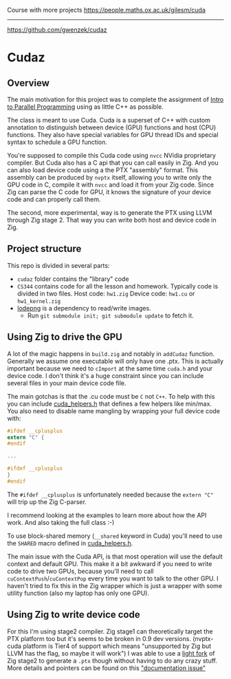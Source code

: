Course with more projects https://people.maths.ox.ac.uk/gilesm/cuda

- - -

https://github.com/gwenzek/cudaz

# Cudaz

## Overview

The main motivation for this project 
was to complete the assignment of [Intro to Parallel Programming](https://classroom.udacity.com/courses/cs344)
using as little C++ as possible.

The class is meant to use Cuda. 
Cuda is a superset of C++ with custom annotation to distinguish between
device (GPU) functions and host (CPU) functions.
They also have special variables for GPU thread IDs 
and special syntax to schedule a GPU function.

You're supposed to compile this Cuda code using `nvcc` NVidia proprietary compiler.
But Cuda also has a C api that you can call easily in Zig.
And you can also load device code using a the PTX "assembly" format.
This assembly can be produced by `nvptx` itself, 
allowing you to write only the GPU code in C,
compile it with `nvcc` and load it from your Zig code.
Since Zig can parse the C code for GPU,
it knows the signature of your device code and can properly call them.

The second, more experimental, way is to generate the PTX
using LLVM through Zig stage 2.
That way you can write both host and device code in Zig.

## Project structure

This repo is divided in several parts:
* `cudaz` folder contains the "library" code
* `CS344` contains code for all the lesson and homework.
    Typically code is divided in two files.
    Host code: `hw1.zig`
    Device code: `hw1.cu` or `hw1_kernel.zig`
* [lodepng](https://github.com/lvandeve/lodepng) is a dependency to read/write images.
    * Run `git submodule init; git submodule update` to fetch it.

## Using Zig to drive the GPU

A lot of the magic happens in `build.zig` and notably in `addCudaz` function.
Generally we assume one executable will only have one .ptx.
This is actually important because we need to `cImport` at the same time
`cuda.h` and your device code.
I don't think it's a huge constraint since you can include several files
in your main device code file.

The main gotchas is that the .cu code must be `C` not `C++`.
To help with this you can include [cuda_helpers.h](./cudaz/cuda_helpers.h)
that defines a few helpers like min/max.
You also need to disable name mangling by wrapping your full device code with:

```C
#ifdef __cplusplus
extern "C" {
#endif

...

#ifdef __cplusplus
}
#endif
```

The `#ifdef __cplusplus` is unfortunately needed because
the `extern "C"` will trip up the Zig C-parser.

I recommend looking at the examples to learn more about how the API work.
And also taking the full class :-)

To use block-shared memory (`__shared` keyword in Cuda)
you'll need to use the `SHARED` macro defined in [cuda_helpers.h](./cudaz/cuda_helpers.h).

The main issue with the Cuda API,
is that most operation will use the default context and default GPU. 
This make it a bit awkward if you need to write code to drive two GPUs,
because you'll need to call `cuContextPush`/`cuContextPop` every time you want 
to talk to the other GPU.
I haven't tried to fix this in the Zig wrapper which is just a wrapper
with some utility function (also my laptop has only one GPU).

## Using Zig to write device code

For this I'm using stage2 compiler.
Zig stage1 can theoretically  target the PTX platform too
but it's seems to be broken in 0.9 dev versions.
(nvptx-cuda platform is Tier4 of support which means "unsupported by Zig but LLVM has the flag, so maybe it will work")
I was able to use a [light fork](https://github.com/gwenzek/zig/pull/1) 
of Zig stage2 to generate a `.ptx` though
without having to do any crazy stuff.
More details and pointers can be found on this ["documentation issue"](https://github.com/ziglang/zig/issues/10064)

